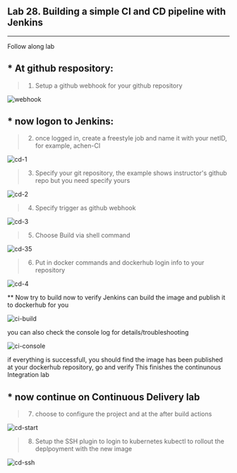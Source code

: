 ## Lab 28. Building a simple CI and CD pipeline with Jenkins
___

Follow along lab

## * At github respository:

> 1. Setup a github webhook for your github repository

![webhook](https://github.com/alexchenuw/devopslabs/blob/main/Lab-28/lab28-1-webook.png)

## * now logon to Jenkins:

> 2. once logged in, create a freestyle job and name it with your netID, for example, achen-CI

![cd-1](https://github.com/alexchenuw/devopslabs/blob/main/Lab-28/lab28-ci-1.png)


> 3. Specify your git repository, the example shows instructor's github repo but you need specify yours

![cd-2](https://github.com/alexchenuw/devopslabs/blob/main/Lab-28/lab-28-ci-2.png)


> 4. Specify trigger as github webhook

![cd-3](https://github.com/alexchenuw/devopslabs/blob/main/Lab-28/lab-28-ci-3.png)

> 5. Choose Build via shell command

![cd-35](https://github.com/alexchenuw/devopslabs/blob/main/Lab-28/lab-28-ci-35.png)


> 6. Put in docker commands and dockerhub login info to your repository

![cd-4](https://github.com/alexchenuw/devopslabs/blob/main/Lab-28/lab-28-ci-4.png)



** Now try to build now to verify Jenkins can build the image and publish it to dockerhub for you

![ci-build](https://github.com/alexchenuw/devopslabs/blob/main/Lab-28/lab-28-ci-build.png)

you can also check the console log for details/troubleshooting

![ci-console](https://github.com/alexchenuw/devopslabs/blob/main/Lab-28/lab-28-ci-console.png)

if everything is successfull, you should find the image has been published at your dockerhub repository, go and verify
This finishes the continunous Integration lab


## * now continue on Continuous Delivery lab

> 7. choose to configure the project and at the after build actions

![cd-start](https://github.com/alexchenuw/devopslabs/blob/main/Lab-28/lab-28-cd-start.png)

> 8. Setup the SSH plugin to login to kubernetes kubectl to rollout the deplpoyment with the new image

![cd-ssh](https://github.com/alexchenuw/devopslabs/blob/main/Lab-28/lab-28-cd-ssh.png)
